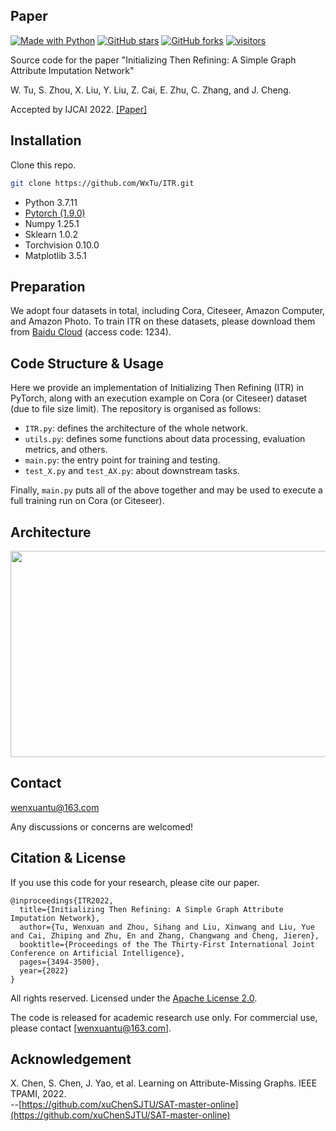 [python-img]: https://img.shields.io/github/languages/top/WxTu/ITR?color=lightgrey
[stars-img]: https://img.shields.io/github/stars/WxTu/ITR?color=yellow
[stars-url]: https://github.com/WxTu/ITR/stargazers
[fork-img]: https://img.shields.io/github/forks/WxTu/ITR?color=lightblue&label=fork
[fork-url]: https://github.com/WxTu/ITR/network/members
[visitors-img]: https://visitor-badge.glitch.me/badge?page_id=WxTu/ITR
[adgc-url]: https://github.com/WxTu/ITR


## Paper
[![Made with Python][python-img]][adgc-url]
[![GitHub stars][stars-img]][stars-url]
[![GitHub forks][fork-img]][fork-url]
[![visitors][visitors-img]][adgc-url]

Source code for the paper "Initializing Then Refining: A Simple Graph Attribute Imputation Network"<br>

W. Tu, S. Zhou, X. Liu, Y. Liu, Z. Cai, E. Zhu, C. Zhang, and J. Cheng.<br>

Accepted by IJCAI 2022. [[Paper]](https://github.com/WxTu/ITR/blob/master/ITR-final.pdf) <br>



## Installation

Clone this repo.
```bash
git clone https://github.com/WxTu/ITR.git
```

* Python 3.7.11
* [Pytorch (1.9.0)](https://pytorch.org/)
* Numpy 1.25.1
* Sklearn 1.0.2
* Torchvision 0.10.0
* Matplotlib 3.5.1


## Preparation

We adopt four datasets in total, including Cora, Citeseer, Amazon Computer, and Amazon Photo. To train ITR on these datasets, please download them from [Baidu Cloud](https://pan.baidu.com/s/1mtmLy7ottCVB6fAjnlUo9A) (access code: 1234).


## Code Structure & Usage

Here we provide an implementation of Initializing Then Refining (ITR) in PyTorch, along with an execution example on Cora (or Citeseer) dataset (due to file size limit). The repository is organised as follows:

- `ITR.py`: defines the architecture of the whole network.
- `utils.py`: defines some functions about data processing, evaluation metrics, and others.
- `main.py`: the entry point for training and testing.
- `test_X.py` and `test_AX.py`: about downstream tasks.

Finally, `main.py` puts all of the above together and may be used to execute a full training run on Cora (or Citeseer).

<span id="jump2"></span>

## Architecture
<div align=center><img width="800" height="330" src="./figure/1.jpg"/></div>

## Contact
[wenxuantu@163.com](wenxuantu@163.com)

Any discussions or concerns are welcomed!

## Citation & License
If you use this code for your research, please cite our paper.
```
@inproceedings{ITR2022,
  title={Initializing Then Refining: A Simple Graph Attribute Imputation Network},
  author={Tu, Wenxuan and Zhou, Sihang and Liu, Xinwang and Liu, Yue and Cai, Zhiping and Zhu, En and Zhang, Changwang and Cheng, Jieren},
  booktitle={Proceedings of the The Thirty-First International Joint Conference on Artificial Intelligence},
  pages={3494-3500},
  year={2022}
}
```

All rights reserved.
Licensed under the [Apache License 2.0](http://www.apache.org/licenses/LICENSE-2.0). 

The code is released for academic research use only. For commercial use, please contact [wenxuantu@163.com].

## Acknowledgement

X. Chen, S. Chen, J. Yao, et al. Learning on Attribute-Missing Graphs. IEEE TPAMI, 2022.<br/> 
--[https://github.com/xuChenSJTU/SAT-master-online](https://github.com/xuChenSJTU/SAT-master-online)
